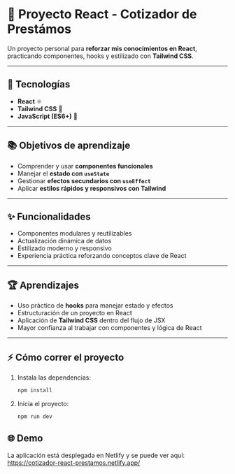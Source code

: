 # 🚀 Proyecto React - Cotizador de Prestámos
Un proyecto personal para **reforzar mis conocimientos en React**, practicando componentes, hooks y estilizado con **Tailwind CSS**.  

---

## 🔧 Tecnologías

- **React** ⚛️  
- **Tailwind CSS** 🎨  
- **JavaScript (ES6+)** 📝  

---

## 📚 Objetivos de aprendizaje

- Comprender y usar **componentes funcionales**  
- Manejar el **estado con `useState`**  
- Gestionar **efectos secundarios con `useEffect`**  
- Aplicar **estilos rápidos y responsivos con Tailwind**  

---

## ✨ Funcionalidades

- Componentes modulares y reutilizables  
- Actualización dinámica de datos  
- Estilizado moderno y responsivo  
- Experiencia práctica reforzando conceptos clave de React  

---

## 🏆 Aprendizajes

- Uso práctico de **hooks** para manejar estado y efectos  
- Estructuración de un proyecto en React  
- Aplicación de **Tailwind CSS** dentro del flujo de JSX  
- Mayor confianza al trabajar con componentes y lógica de React  

---

## ⚡ Cómo correr el proyecto

1. Instala las dependencias:
   ```bash
   npm install
   
2. Inicia el proyecto:
   ```bash
   npm run dev
   
## 🌐 Demo

La aplicación está desplegada en Netlify y se puede ver aquí:  
https://cotizador-react-prestamos.netlify.app/
